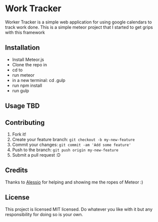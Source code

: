 # Work Tracker #

Worker Tracker is a simple web application for using google calendars to track work done.
This is a simple meteor project that I started to get grips with this framework

## Installation ##

* Install Meteor.js
* Clone the repo in <your-app-folder>
* cd to <your-app-folder>
* run meteor
* in a new terminal: cd .gulp
* run npm install
* run gulp


## Usage TBD

## Contributing

1. Fork it!
2. Create your feature branch: `git checkout -b my-new-feature`
3. Commit your changes: `git commit -am 'Add some feature'`
4. Push to the branch: `git push origin my-new-feature`
5. Submit a pull request :D

## Credits ##

Thanks to [Alessio](https://github.com/cuginoAle) for helping and showing me the ropes of Meteor :)

## License ##

This project is licensed MIT licensed. Do whatever you like with it but any responsibility for doing so is your own.

